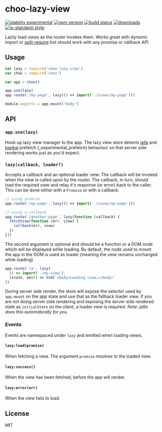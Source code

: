 # choo-lazy-view
[![stability experimental][stability-badge]][stability-link]
[![npm version][version-badge]][npm-link]
[![build status][travis-badge]][travis-link]
[![downloads][downloads-badge]][npm-link]
[![js-standard-style][standard-badge]][standard-link]

Lazily load views as the router invokes them. Works great with dynamic import or
[split-require][split-require] but should work with any promise or callback API.

## Usage
```javascript
var lazy = require('choo-lazy-view')
var choo = require('choo')

var app = choo()

app.use(lazy)
app.route('/my-page', lazy(() => import('./views/my-page')))

module.exports = app.mount('body')
```

## API
### `app.use(lazy)`
Hook up lazy view manager to the app. The lazy view store detects [jalla][jalla]
and [bankai][bankai] prefetch (_experimental_prefetch) behaviour so that server
side rendering works just as you'd expect.

### `lazy(callback, loader?)`
Accepts a callback and an optional loader view. The callback will be invoked
when the view is called upon by the router. The callback, in turn, should load
the required view and relay it's response (or error) back to the caller. This
can be done either with a `Promise` or with a callback.

```javascript
// using promise
app.route('/my-page', lazy(() => import('./views/my-page')))

// using a callback
app.route('/another-page', lazy(function (callback) {
  fetchView(function (err, view) {
    callback(err, view)
  })
}))
```

The second argument is optional and should be a function or a DOM node which
will be displayed while loading. By default, the node used to mount the app in
the DOM is used as loader (meaning the view remains unchanged while loading).

```javascript
app.route('/a', lazy(
  () => import('./my-view'),
  (state, emit) => html`<body>Loading view…</body>`
))
```

During server side render, the store will expose the selector used by
`app.mount` on the app state and use that as the fallback loader view. If you
are not doing server side rendering and exposing the server side rendered state
as `initialState` on the client, a loader view is required. *Note: jalla does
this automatically for you.*

### Events
Events are namespaced under `lazy` and emitted when loading views.

#### `lazy:load(promise)`
When fetching a view. The argument `promise` resolves to the loaded view.

#### `lazy:success()`
When the view has been fetched, before the app will render.

#### `lazy:error(err)`
When the view fails to load.

## License
MIT

[choo]: https://github.com/choojs/choo
[jalla]: https://github.com/jallajs/jalla
[bankai]: https://github.com/choojs/bankai
[split-require]: https://github.com/goto-bus-stop/split-require

[stability-badge]: https://img.shields.io/badge/stability-experimental-orange.svg?style=flat-square
[stability-link]: https://nodejs.org/api/documentation.html#documentation_stability_index
[version-badge]: https://img.shields.io/npm/v/choo-lazy-view.svg?style=flat-square
[npm-link]: https://npmjs.org/package/choo-lazy-view
[travis-badge]: https://img.shields.io/travis/jallajs/choo-lazy-view/master.svg?style=flat-square
[travis-link]: https://travis-ci.org/jallajs/choo-lazy-view
[downloads-badge]: http://img.shields.io/npm/dm/choo-lazy-view.svg?style=flat-square
[standard-badge]: https://img.shields.io/badge/code%20style-standard-brightgreen.svg?style=flat-square
[standard-link]: https://github.com/feross/standard
